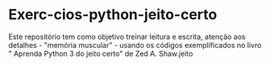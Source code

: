 # Exerc-cios-python-jeito-certo
Este repositório tem como objetivo treinar leitura e escrita, atenção aos detalhes - "memória muscular" - usando os códigos exemplificados no livro " Aprenda Python 3 do jeito certo" de Zed A. Shaw.jeito
